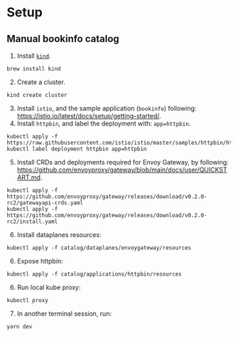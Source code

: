# Setup

## Manual bookinfo catalog

1. Install [`kind`](https://kind.sigs.k8s.io/).

```console
brew install kind
```

2. Create a cluster.

```console
kind create cluster
```

3. Install `istio`, and the sample application (`bookinfo`) following: https://istio.io/latest/docs/setup/getting-started/.
4. Install `httpbin`, and label the deployment with: `app=httpbin`.

```console
kubectl apply -f https://raw.githubusercontent.com/istio/istio/master/samples/httpbin/httpbin.yaml
kubectl label deployment httpbin app=httpbin
```
5. Install CRDs and deployments required for Envoy Gateway, by following: https://github.com/envoyproxy/gateway/blob/main/docs/user/QUICKSTART.md.

```console
kubectl apply -f https://github.com/envoyproxy/gateway/releases/download/v0.2.0-rc2/gatewayapi-crds.yaml
kubectl apply -f https://github.com/envoyproxy/gateway/releases/download/v0.2.0-rc2/install.yaml
```

6. Install dataplanes resources:

```
kubectl apply -f catalog/dataplanes/envoygateway/resources
```

6. Expose httpbin:

```
kubectl apply -f catalog/applications/httpbin/resources
```

6. Run local kube proxy:

```console
kubectl proxy
```

7. In another terminal session, run:

```console
yarn dev
```
